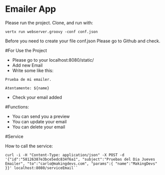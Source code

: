 # Emailer App

Please run the project. Clone, and run with:

```
vertx run webserver.groovy -conf conf.json
```
Before you need to create your file conf.json
Please go to Github and check.

#For Use the Project

+ Please go to your localhost:8080/static/
+ Add new Email
+ Write some like this:
```
Prueba de mi emailer.

Atentamente: ${name}
```
+ Check your email added

#Functions:
+ You can send you a preview
+ You can update your email
+ You can delete your email

#Service

How to call the service:

```
curl -i -H "Content-Type: application/json" -X POST -d '{"id":"58126387e3bce5edc834f6a1", "subject":"Pruebas del Dia Jueves Emailer", "to":"carlo@makingdevs.com", "params":{ "name":"MakingDevs" }}' localhost:8080/serviceEmail``
```


